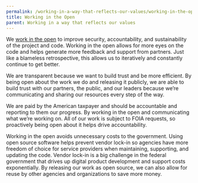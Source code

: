 ```yaml
---
permalink: /working-in-a-way-that-reflects-our-values/working-in-the-open/
title: Working in the Open
parent: Working in a way that reflects our values
---
```

We <a href="https://open-source-guide.18f.gov/" target="_blank">work in the open</a> to improve security, accountability, and sustainability of the project and code. Working in the open allows for more eyes on the code and helps generate more feedback and support from partners. Just like a blameless retrospective, this allows us to iteratively and constantly continue to get better.

We are transparent because we want to build trust and be more efficient. By being open about the work we do and releasing it publicly, we are able to build trust with our partners, the public, and our leaders because we’re communicating and sharing our resources every step of the way.

We are paid by the American taxpayer and should be accountable and reporting to them our progress. By working in the open and communicating what we’re working on. All of our work is subject to FOIA requests, so proactively being open about it helps drive accountability.

Working in the open avoids unnecessary costs to the government. Using open source software helps prevent vendor lock-in so agencies have more freedom of choice for service providers when maintaining, supporting, and updating the code. Vendor lock-in is a big challenge in the federal government that drives up digital product development and support costs exponentially. By releasing our work as open source, we can also allow for reuse by other agencies and organizations to save more money.


